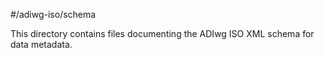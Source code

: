 #/adiwg-iso/schema

This directory contains files documenting the ADIwg ISO XML schema for data metadata.